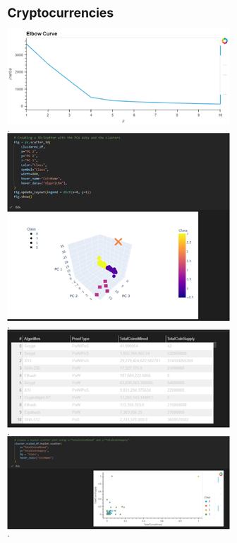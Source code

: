 # Cryptocurrencies
![Deliverable_1](Resources/Deliverable_1.png).
![Deliverable_2](Resources/Deliverable_2.png).
![Deliverable_3](Resources/Deliverable_3.png).
![Deliverable_4](Resources/Deliverable_4.png).
